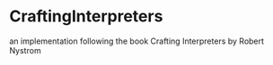 # CraftingInterpreters
an implementation following the book Crafting Interpreters by Robert Nystrom
